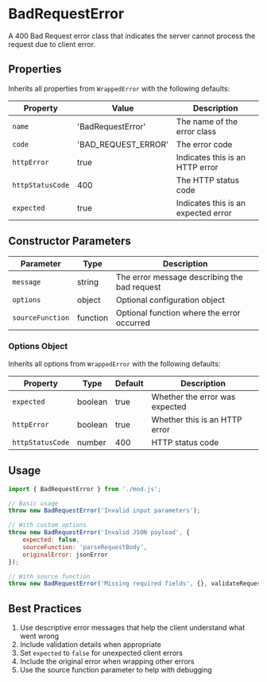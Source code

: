 # BadRequestError

A 400 Bad Request error class that indicates the server cannot process the request due to client error.

## Properties

Inherits all properties from `WrappedError` with the following defaults:

| Property | Value | Description |
|----------|-------|-------------|
| `name` | 'BadRequestError' | The name of the error class |
| `code` | 'BAD_REQUEST_ERROR' | The error code |
| `httpError` | true | Indicates this is an HTTP error |
| `httpStatusCode` | 400 | The HTTP status code |
| `expected` | true | Indicates this is an expected error |

## Constructor Parameters

| Parameter | Type | Description |
|-----------|------|-------------|
| `message` | string | The error message describing the bad request |
| `options` | object | Optional configuration object |
| `sourceFunction` | function | Optional function where the error occurred |

### Options Object

Inherits all options from `WrappedError` with the following defaults:

| Property | Type | Default | Description |
|----------|------|---------|-------------|
| `expected` | boolean | true | Whether the error was expected |
| `httpError` | boolean | true | Whether this is an HTTP error |
| `httpStatusCode` | number | 400 | HTTP status code |

## Usage

```javascript
import { BadRequestError } from './mod.js';

// Basic usage
throw new BadRequestError('Invalid input parameters');

// With custom options
throw new BadRequestError('Invalid JSON payload', {
    expected: false,
    sourceFunction: 'parseRequestBody',
    originalError: jsonError
});

// With source function
throw new BadRequestError('Missing required fields', {}, validateRequest);
```

## Best Practices

1. Use descriptive error messages that help the client understand what went wrong
2. Include validation details when appropriate
3. Set `expected` to `false` for unexpected client errors
4. Include the original error when wrapping other errors
5. Use the source function parameter to help with debugging 